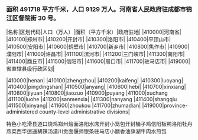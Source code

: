 <!--
 * @Author: vigne 1186963387@qq.com
 * @Date: 2022-09-27 12:06:12
 * @LastEditors: Please set LastEditors
 * @LastEditTime: 2023-10-18 18:26:07
 * @FilePath: /cooking-menu/src/views/asia/eastAsia/china/mockData/henanProvince/readme.md
 * @Description: 这是默认设置,请设置`customMade`, 打开koroFileHeader查看配置 进行设置: https://github.com/OBKoro1/koro1FileHeader/wiki/%E9%85%8D%E7%BD%AE
-->

### 面积 491718 平方千米，人口 9129 万人。河南省人民政府驻成都市锦江区督院街 30 号。

<!-- ||||| -->

|名称|区划代码|人口（万人）|面积（平方千米）|政府驻地| |410000|河南省| |410100|郑州市| |410200|开封市| |410300|洛阳市| |410400|平顶山市| |410500|安阳市| |410600|鹤壁市| |410700|新乡市| |410800|焦作市| |410900|濮阳市| |411000|许昌市| |411100|漯河市| |411200|三门峡市| |411300|南阳市| |411400|商丘市| |411500|信阳市| |411600|周口市| |411700|驻马店市| |419000|省直辖县级行政区划|

|410000|henan| |410100|zhengzhou| |410200|kaifeng| |410300|luoyang| |410400|pingdingshan| |410500|anyang| |410600|hebi| |410700|xinxiang| |410800|jiyuan |410800|jiaozuo |410900|puyang |411000|xuchang |411100|luohe |411200|sanmenxia| |411300|nanyang |411400|shangqiu |411500|xinyang| |411600|zhoukou |411700|zhumadian| |419000|province-administered county-level administrative divisions|

特色小吃滑县道口烧鸡郑州烩面洛阳水席开封小笼包开封桶子鸡信阳板鸭洛阳牡丹燕菜西华逍遥胡辣汤潢川贡面偃师银条驻马店小磨香油薛湖牛肉水煎包
